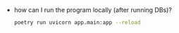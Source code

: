 - how can I run the program locally (after running DBs)?
    ```bash
    poetry run uvicorn app.main:app --reload
    ```